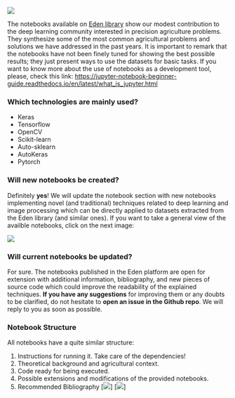 [<img src="https://drive.google.com/uc?id=1M2c5e7uJq2jGPyToMbyVTgYzFSsVF5Nf">](http://edenlibrary.ai/)

The notebooks available on <a href="https://edenlibrary.ai">Eden library</a> show our modest contribution to the deep learning community interested in precision agriculture problems. They synthesize some of the most common agricultural problems and solutions we have addressed in the past years. It is important to remark that the notebooks have not been finely tuned for showing the best possible results; they just present ways to use the datasets for basic tasks. If you want to know more about the use of notebooks as a development tool, please, check this link: https://jupyter-notebook-beginner-guide.readthedocs.io/en/latest/what_is_jupyter.html

### Which technologies are mainly used?
* Keras
* Tensorflow
* OpenCV
* Scikit-learn
* Auto-sklearn
* AutoKeras
* Pytorch

### Will new notebooks be created?
Definitely **yes**! We will update the notebook section with new notebooks implementing novel (and traditional) techniques related to deep learning  and image processing which can be directly applied to datasets extracted from the Eden library (and similar ones). If you want to take a general view of the availble notebooks, click on the next image:

[<img src="https://drive.google.com/uc?id=1X2cksycPnvOcza_ZKBXYXvCzWLh9E9Jp">](http://edenlibrary.ai/notebooks)

### Will current notebooks be updated?
For sure. The notebooks published in the Eden platform are open for extension with additional information, bibliography, and new pieces of source code which could improve the readability of the explained techniques. **If you have any suggestions** for improving them or any doubts to be clarified, do not hesitate to **open an issue in the Github repo**. We will reply to you as soon as possible.

### Notebook Structure
All notebooks have a quite similar structure:
1. Instructions for running it. Take care of the dependencies!
2. Theoretical background and agricultural context.
3. Code ready for being executed.
4. Possible extensions and modifications of the provided notebooks.
5. Recommended Bibliography
[<img src="https://drive.google.com/uc?id=1LdtI6O70R2Be5uksECvKJBTsQwT1JOE2">]
[<img src="https://drive.google.com/uc?id=1QJ9Bv0jH6a6gpbfNrdL7_VpauRR_5tDO">]

